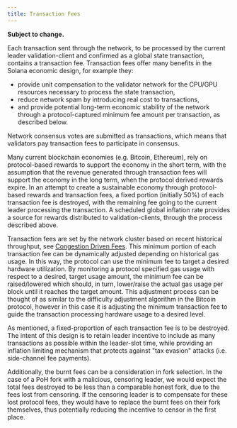 ```yaml
---
title: Transaction Fees
---
```


**Subject to change.**

Each transaction sent through the network, to be processed by the current leader validation-client and confirmed as a global state transaction, contains a transaction fee. Transaction fees offer many benefits in the Solana economic design, for example they:

- provide unit compensation to the validator network for the CPU/GPU resources necessary to process the state transaction,
- reduce network spam by introducing real cost to transactions,
- and provide potential long-term economic stability of the network through a protocol-captured minimum fee amount per transaction, as described below.

Network consensus votes are submitted as transactions, which means that validators pay transaction fees to participate in consensus.

Many current blockchain economies \(e.g. Bitcoin, Ethereum\), rely on protocol-based rewards to support the economy in the short term, with the assumption that the revenue generated through transaction fees will support the economy in the long term, when the protocol derived rewards expire. In an attempt to create a sustainable economy through protocol-based rewards and transaction fees, a fixed portion (initially 50%) of each transaction fee is destroyed, with the remaining fee going to the current leader processing the transaction. A scheduled global inflation rate provides a source for rewards distributed to validation-clients, through the process described above.

Transaction fees are set by the network cluster based on recent historical throughput, see [Congestion Driven Fees](implemented-proposals/transaction-fees.md#congestion-driven-fees). This minimum portion of each transaction fee can be dynamically adjusted depending on historical gas usage. In this way, the protocol can use the minimum fee to target a desired hardware utilization. By monitoring a protocol specified gas usage with respect to a desired, target usage amount, the minimum fee can be raised/lowered which should, in turn, lower/raise the actual gas usage per block until it reaches the target amount. This adjustment process can be thought of as similar to the difficulty adjustment algorithm in the Bitcoin protocol, however in this case it is adjusting the minimum transaction fee to guide the transaction processing hardware usage to a desired level.

As mentioned, a fixed-proportion of each transaction fee is to be destroyed. The intent of this design is to retain leader incentive to include as many transactions as possible within the leader-slot time, while providing an inflation limiting mechanism that protects against "tax evasion" attacks \(i.e. side-channel fee payments\).

Additionally, the burnt fees can be a consideration in fork selection. In the case of a PoH fork with a malicious, censoring leader, we would expect the total fees destroyed to be less than a comparable honest fork, due to the fees lost from censoring. If the censoring leader is to compensate for these lost protocol fees, they would have to replace the burnt fees on their fork themselves, thus potentially reducing the incentive to censor in the first place.
